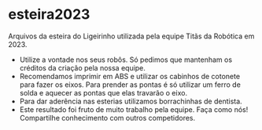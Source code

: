 # esteira2023
Arquivos da esteira do Ligeirinho utilizada pela equipe Titãs da Robótica em 2023.

* Utilize a vontade nos seus robôs. Só pedimos que mantenham os créditos da criação pela nossa equipe.
* Recomendamos imprimir em ABS e utilizar os cabinhos de cotonete para fazer os eixos. Para prender as pontas é só utilizar um ferro de solda e aquecer as pontas que elas travarão o eixo.
* Para dar aderência nas esterias utilizamos borrachinhas de dentista.
* Este resultado foi fruto de muito trabalho pela equipe. Faça como nós! Compartilhe conhecimento com outros competidores.

